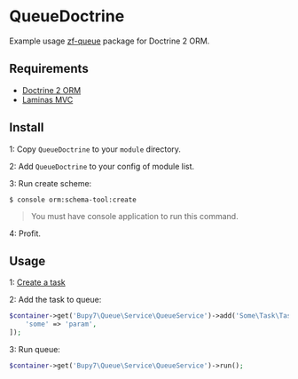 QueueDoctrine
=============

Example usage [zf-queue](https://github.com/bupy7/zf-queue) package for Doctrine 2 ORM.

Requirements
------------

- [Doctrine 2 ORM](https://github.com/doctrine/DoctrineORMModule)
- [Laminas MVC](https://github.com/laminas/laminas-mvc)

Install
-------

1: Copy `QueueDoctrine` to your `module` directory.

2: Add `QueueDoctrine` to your config of module list.

3: Run create scheme:

```
$ console orm:schema-tool:create
```

> You must have console application to run this command.

4: Profit.

Usage
-----

1: [Create a task](https://github.com/bupy7/zf-queue#create-task)

2: Add the task to queue:

```php
$container->get('Bupy7\Queue\Service\QueueService')->add('Some\Task\TaskNameClass', [
    'some' => 'param', 
]);
```

3: Run queue:

```php
$container->get('Bupy7\Queue\Service\QueueService')->run();
```
